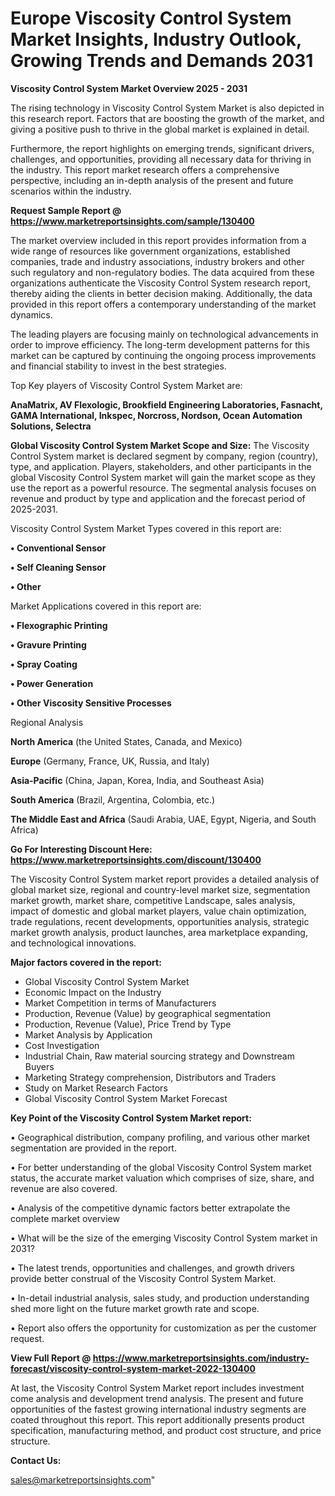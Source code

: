 # Europe Viscosity Control System Market Insights, Industry Outlook, Growing Trends and Demands 2031

<Strong> Viscosity Control System Market Overview 2025 - 2031</strong>

The rising technology in Viscosity Control System Market is also depicted in this research report. Factors that are boosting the growth of the market, and giving a positive push to thrive in the global market is explained in detail.

Furthermore, the report highlights on emerging trends, significant drivers, challenges, and opportunities, providing all necessary data for thriving in the industry. This report market research offers a comprehensive perspective, including an in-depth analysis of the present and future scenarios within the industry.

<strong>Request Sample Report @ <a href=https://www.marketreportsinsights.com/sample/130400>https://www.marketreportsinsights.com/sample/130400</a></strong>

The market overview included in this report provides information from a wide range of resources like government organizations, established companies, trade and industry associations, industry brokers and other such regulatory and non-regulatory bodies. The data acquired from these organizations authenticate the Viscosity Control System research report, thereby aiding the clients in better decision making. Additionally, the data provided in this report offers a contemporary understanding of the market dynamics.

The leading players are focusing mainly on technological advancements in order to improve efficiency. The long-term development patterns for this market can be captured by continuing the ongoing process improvements and financial stability to invest in the best strategies.

Top Key players of Viscosity Control System Market are:

<strong>AnaMatrix, AV Flexologic, Brookfield Engineering Laboratories, Fasnacht, GAMA International, Inkspec, Norcross, Nordson, Ocean Automation Solutions, Selectra</strong>

<strong><b>Global Viscosity Control System Market Scope and Size:</b></strong>
The Viscosity Control System market is declared segment by company, region (country), type, and application. Players, stakeholders, and other participants in the global Viscosity Control System market will gain the market scope as they use the report as a powerful resource. The segmental analysis focuses on revenue and product by type and application and the forecast period of 2025-2031.

Viscosity Control System Market Types covered in this report are:

<strong>• Conventional Sensor

• Self Cleaning Sensor

• Other</strong>

Market Applications covered in this report are:

<strong>• Flexographic Printing

• Gravure Printing

• Spray Coating

• Power Generation

• Other Viscosity Sensitive Processes</strong> 

Regional Analysis

<strong>North America</strong> (the United States, Canada, and Mexico)

<strong>Europe</strong> (Germany, France, UK, Russia, and Italy)

<strong>Asia-Pacific</strong> (China, Japan, Korea, India, and Southeast Asia)

<strong>South America</strong> (Brazil, Argentina, Colombia, etc.)

<strong>The Middle East and Africa</strong> (Saudi Arabia, UAE, Egypt, Nigeria, and South Africa)

<strong>Go For Interesting Discount Here: <a href=https://www.marketreportsinsights.com/discount/130400>https://www.marketreportsinsights.com/discount/130400</a></strong>

The Viscosity Control System market report provides a detailed analysis of global market size, regional and country-level market size, segmentation market growth, market share, competitive Landscape, sales analysis, impact of domestic and global market players, value chain optimization, trade regulations, recent developments, opportunities analysis, strategic market growth analysis, product launches, area marketplace expanding, and technological innovations.

<strong><b>Major factors covered in the report:</b></strong>
<ul>
  <li>Global Viscosity Control System Market </li>
  <li>Economic Impact on the Industry</li>
  <li>Market Competition in terms of Manufacturers</li>
  <li>Production, Revenue (Value) by geographical segmentation</li>
  <li>Production, Revenue (Value), Price Trend by Type</li>
  <li>Market Analysis by Application</li>
  <li>Cost Investigation</li>
  <li>Industrial Chain, Raw material sourcing strategy and Downstream Buyers</li>
  <li>Marketing Strategy comprehension, Distributors and Traders</li>
  <li>Study on Market Research Factors</li>
  <li>Global Viscosity Control System Market Forecast</li>
</ul>

<strong><b>Key Point of the Viscosity Control System Market report:</b></strong>

• Geographical distribution, company profiling, and various other market segmentation are provided in the report.

• For better understanding of the global Viscosity Control System market status, the accurate market valuation which comprises of size, share, and revenue are also covered.

• Analysis of the competitive dynamic factors better extrapolate the complete market overview

• What will be the size of the emerging Viscosity Control System market in 2031?

• The latest trends, opportunities and challenges, and growth drivers provide better construal of the Viscosity Control System Market.

• In-detail industrial analysis, sales study, and production understanding shed more light on the future market growth rate and scope.

• Report also offers the opportunity for customization as per the customer request.

<strong><b>View Full Report @ <a href=https://www.marketreportsinsights.com/industry-forecast/viscosity-control-system-market-2022-130400>https://www.marketreportsinsights.com/industry-forecast/viscosity-control-system-market-2022-130400</a></b></strong>


At last, the Viscosity Control System Market report includes investment come analysis and development trend analysis. The present and future opportunities of the fastest growing international industry segments are coated throughout this report. This report additionally presents product specification, manufacturing method, and product cost structure, and price structure.

<strong>Contact Us:</strong>

sales@marketreportsinsights.com"

